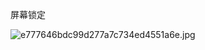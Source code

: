 屏幕锁定

![e777646bdc99d277a7c734ed4551a6e.jpg](https://cdn.nlark.com/yuque/0/2023/jpeg/28823371/1676948547373-0985c525-ad7d-461f-bd99-34c6c5881d17.jpeg#averageHue=%23cacecb&clientId=u0b663ef5-0a31-4&from=paste&height=1189&id=u683ea8f7&originHeight=1486&originWidth=1080&originalType=binary&ratio=1.25&rotation=0&showTitle=false&size=332072&status=done&style=none&taskId=u15cb4426-db6b-411c-9769-686a820f031&title=&width=864)

